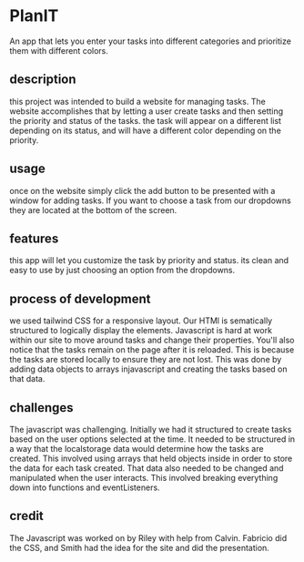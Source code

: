# PlanIT
An app that lets you enter your tasks into different categories and prioritize them with different colors.

## description
this project was intended to build a website for managing tasks. The website accomplishes that by letting a user create tasks and then setting the priority and status of the tasks. the task will appear on a different list depending on its status, and will have a different color depending on the priority.

## usage
once on the website simply click the add button to be presented with a window for adding tasks. If you want to choose a task from our dropdowns they are located at the bottom of the screen. 

## features
this app will let you customize the task by priority and status. its clean and easy to use by just choosing an option from the dropdowns.

## process of development
 we used tailwind CSS for a responsive layout. Our HTMl is sematically structured to logically display the elements. Javascript is hard at work within our site to move around tasks and change their properties. You'll also notice that the tasks remain on the page after it is reloaded. This is because the tasks are stored locally to ensure they are not lost. This was done by adding data objects to arrays injavascript and creating the tasks based on that data.

## challenges
 The javascript was challenging. Initially we had it structured to create tasks based on the user options selected at the time. It needed to be structured in a way that the localstorage data would determine how the tasks are created. This involved using arrays that held objects inside in order to store the data for each task created. That data also needed to be changed and manipulated when the user interacts. This involved breaking everything down into functions and eventListeners.  

## credit
 The Javascript was worked on by Riley with help from Calvin. Fabricio did the CSS, and Smith had the idea for the site and did the presentation. 